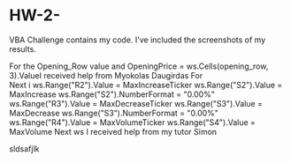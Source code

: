 # HW-2-

VBA Challenge contains my code. I've included the screenshots of my results. 

For the Opening_Row value and OpeningPrice = ws.Cells(opening_row, 3).ValueI received help from Myokolas Daugirdas 
For     
Next i
            ws.Range("R2").Value = MaxIncreaseTicker
            ws.Range("S2").Value = MaxIncrease
            ws.Range("S2").NumberFormat = "0.00%"
            ws.Range("R3").Value = MaxDecreaseTicker
            ws.Range("S3").Value = MaxDecrease
            ws.Range("S3").NumberFormat = "0.00%"
            ws.Range("R4").Value = MaxVolumeTicker
            ws.Range("S4").Value = MaxVolume
    Next ws
    I received help from my tutor Simon 


sldsafjlk
